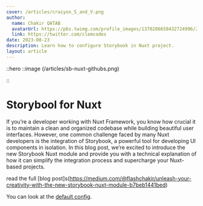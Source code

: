 ```yaml
---
cover: /articles/craiyon_S_and_V.png
author:
  name: Chakir QATAB
  avatarUrl: https://pbs.twimg.com/profile_images/1370286658432724996/ZMSDzzIi_400x400.jpg
  link: https://twitter.com/clemcodes
date: 2023-08-23
description: Learn how to configure Storybook in Nuxt project.
layout: article
---
```


::hero
 ::image
  (/articles/sb-nuxt-githubs.png)

:: 

# Storybool for Nuxt 

If you’re a developer working with Nuxt Framework, you know how crucial it is to maintain a clean and organized codebase while building beautiful user interfaces. However, one common challenge faced by many Nuxt developers is the integration of Storybook, a powerful tool for developing UI components in isolation. In this blog post, we’re excited to introduce the new Storybook Nuxt module and provide you with a technical explanation of how it can simplify the integration process and supercharge your Nuxt-based projects.

read the full [blog post]s(https://medium.com/@flashchakir/unleash-your-creativity-with-the-new-storybook-nuxt-module-b7beb1441bed)

You can look at the [default config](https://github.com/nuxt-themes/alpine/tree/main/app.config.ts).
